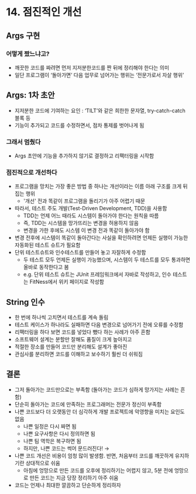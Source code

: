 # 14. 점진적인 개선

## Args 구현

### 어떻게 짰느냐고?

- 깨끗한 코드를 짜려면 먼저 지저분한코드를 짠 뒤에 정리해야 한다는 의미
- 일단 프로그램이 ‘돌아가면’ 다음 업무로 넘어가는 행위는 ‘전문가로서 자살 행위’

## **Args: 1차 초안**

- 지저분한 코드에 기여하는 요인 : ‘TILT’와 같은 희한한 문자열, try-catch-catch 블록 등
- 기능이 추가되고 코드를 수정하면서, 점차 통제를 벗어나게 됨

### 그래서 멈췄다

- Args 초안에 기능을 추가하지 않기로 결정하고 리팩터링을 시작함

### **점진적으로 개선하다**

- 프로그램을 망치는 가장 좋은 방법 중 하나는 개선이라는 이름 아래 구조를 크게 뒤집는 행위
    - '개선' 전과 똑같이 프로그램을 돌리기가 아주 어렵기 때문
- 따라서, 테스트 주도 개발(Test-Driven Development, TDD)을 사용함
    - TDD는 언제 어느 때라도 시스템이 돌아가야 한다는 원칙을 따름
    - 즉, TDD는 시스템을 망가뜨리는 변경을 허용하지 않음
    - 변경을 가한 후에도 시스템 이 변경 전과 똑같이 돌아가야 함
- 변경 전후에 시스템이 똑같이 돌아간다는 사실을 확인하려면 언제든 실행이 가능한 자동화된 테스트 슈트가 필요함
- 단위 테스트슈트와 인수테스트를 만들어 놓고 자잘하게 수정함
    - 두 테스트 모두 언제든 실행이 가능했으며, 시스템이 두 테스트를 모두 통과하면 올바로 동작한다고 봄
    - e.g. 단위 테스트 슈트는 JUnit 프레임워크에서 자바로 작성하고, 인수 테스트는 FitNess에서 위키 페이지로 작성함

## **String 인수**

- 한 번에 하나씩 고치면서 테스트를 계속 돌림
- 테스트 케이스가 하나라도 실패하면 다음 변경으로 넘어가기 전에 오류를 수정함
- 리팩터링을 하다 보면 코드를 넣었다 뺐다 하는 사례가 아주 흔함
- 소프트웨어 설계는 분할만 잘해도 품질이 크게 높아지고
- 적절한 장소를 만들어 코드만 분리해도 설계가 좋아진
- 관심사를 분리하면 코드를 이해하고 보수하기 훨씬 더 쉬워짐

## 결론

- 그저 돌아가는 코드만으로는 부족함 (돌아가는 코드가 심하게 망가지는 사례는 흔함)
- 단순히 돌아가는 코드에 만족하는 프로그래머는 전문가 정신이 부족함
- 나쁜 코드보다 더 오랫동안 더 심각하게 개발 프로젝트에 악영향을 미치는 요인도 없음
    - 나쁜 일정은 다시 짜면 됨
    - 나쁜 요구사항은 다시 정의하면 됨
    - 나쁜 팀 역학은 복구하면 됨
    - 하지만, 나쁜 코드는 썩어 문드러진다! →
- 나쁜 코드 개선은 비용이 엄청 많이 발생함. 반면, 처음부터 코드를 깨끗하게 유지하기란 상대적으로 쉬움
    - 아침에 엉망으로 만든 코드를 오후에 정리하기는 어렵지 않고, 5분 전에 엉망으로 만든 코드는 지금 당장 정리하기 아주 쉬움
- 코드는 언제나 최대한 깔끔하고 단순하게 정리하자